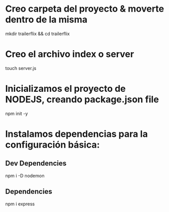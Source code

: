 # Creo carpeta del proyecto & moverte dentro de la misma
mkdir trailerflix && cd trailerflix

# Creo el archivo index o server
touch server.js

# Inicializamos el proyecto de NODEJS, creando package.json file 
npm init -y

# Instalamos dependencias para la configuración básica:
## Dev Dependencies 
npm i -D nodemon 

## Dependencies 
npm i express
